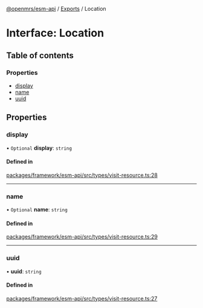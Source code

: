 [@openmrs/esm-api](../API.md) / [Exports](../modules.md) / Location

# Interface: Location

## Table of contents

### Properties

- [display](location.md#display)
- [name](location.md#name)
- [uuid](location.md#uuid)

## Properties

### display

• `Optional` **display**: `string`

#### Defined in

[packages/framework/esm-api/src/types/visit-resource.ts:28](https://github.com/openmrs/openmrs-esm-core/blob/master/packages/framework/esm-api/src/types/visit-resource.ts#L28)

___

### name

• `Optional` **name**: `string`

#### Defined in

[packages/framework/esm-api/src/types/visit-resource.ts:29](https://github.com/openmrs/openmrs-esm-core/blob/master/packages/framework/esm-api/src/types/visit-resource.ts#L29)

___

### uuid

• **uuid**: `string`

#### Defined in

[packages/framework/esm-api/src/types/visit-resource.ts:27](https://github.com/openmrs/openmrs-esm-core/blob/master/packages/framework/esm-api/src/types/visit-resource.ts#L27)
